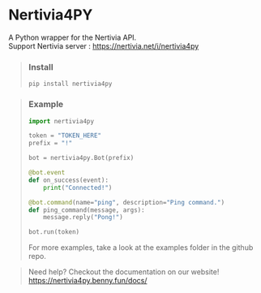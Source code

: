 # Nertivia4PY
A Python wrapper for the Nertivia API.  
Support Nertivia server : https://nertivia.net/i/nertivia4py

> ### Install
> ```
> pip install nertivia4py
> ```

> ### Example 
> ```python
> import nertivia4py
> 
> token = "TOKEN_HERE"
> prefix = "!"
> 
> bot = nertivia4py.Bot(prefix)
> 
> @bot.event
> def on_success(event):
>     print("Connected!")
> 
> @bot.command(name="ping", description="Ping command.")
> def ping_command(message, args):
>     message.reply("Pong!")
> 
> bot.run(token)
> ```  
> 
> For more examples, take a look at the examples folder in the github repo.

> Need help? Checkout the documentation on our website!  
> https://nertivia4py.benny.fun/docs/
